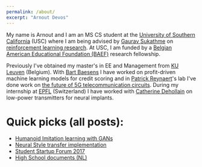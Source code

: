 ```yaml
---
permalink: /about/
excerpt: "Arnout Devos"
---
```


My name is Arnout and I am an MS CS student at the [University of Southern California](http://www.usc.edu) (USC) where I am being advised by [Gaurav Sukathme](http://robotics.usc.edu/~gaurav/) on [reinforcement learning research](https://uscresl.github.io/humanoid-gail/). At USC, I am funded by a [Belgian American Educational Foundation (BAEF)](http://www.baef.be) research fellowship.

Previously I've obtained my master's in EE and Management from [KU Leuven](http://www.kuleuven.be) (Belgium). With [Bart Baesens](https://feb.kuleuven.be/Bart.Baesens) I have worked on profit-driven machine learning models for credit scoring and in [Patrick Reynaert](http://homes.esat.kuleuven.be/~reynaert/)'s lab I've done work on [the future of 5G telecommunication circuits](https://lirias.kuleuven.be/bitstream/123456789/555554/1/NORCAS_Arnout.pdf). During my internship at [EPFL](https://epfl.ch/) (Switzerland) I have worked with [Catherine Dehollain](https://personnes.epfl.ch/catherine.dehollain) on low-power transmitters for neural implants.

# Quick picks (all posts):
- [Humanoid Imitation learning with GANs](https://arnoutdevos.github.io)
- [Neural Style transfer implementation](https://arnoutdevos.github.io)
- [Student Startup Forum 2017](https://arnoutdevos.github.io/assets/html/stst2017/)
- [High School documents (NL)](http://www.arnoutdevos.net/school.html)